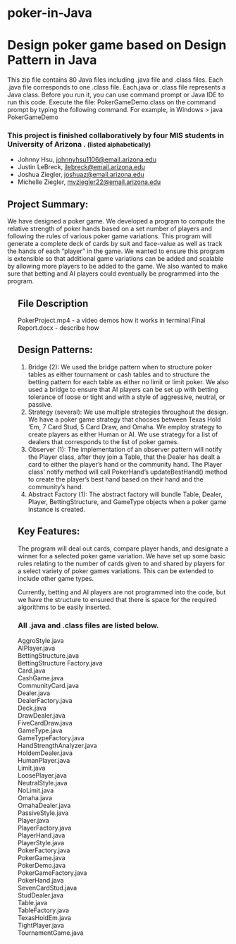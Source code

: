 # poker-in-Java
<h1>Design poker game based on Design Pattern in Java </h1>


<p>
This zip file contains 80 Java files including .java file and .class files. Each .java file corresponds to one .class file. Each.java or .class  file represents a Java class. Before you run it, you can use command prompt or Java IDE to run this code. Execute the file: PokerGameDemo.class on the command prompt by typing the following command.
For example, in Windows
> java PokerGameDemo
</p>

<h3>This project is finished collaboratively by four MIS students in University of Arizona . <small>(listed alphabetically)</small> </h3>
<ul>
<li>Johnny Hsu,	<a href="johnnyhsu1106@email.arizona.edu">johnnyhsu1106@email.arizona.edu</a></li>
<li>Justin LeBreck,	<a href="jlebreck@email.arizona.edu">jlebreck@email.arizona.edu</a></li>
<li>Joshua Ziegler,	<a href="joshuaz@email.arizona.edu">joshuaz@email.arizona.edu</a></li>
<li>Michelle Ziegler,	<a href="mvziegler22@email.arizona.edu">mvziegler22@email.arizona.edu</a></li>
</ul>

<h2>Project Summary:</h2>
<p>
We have designed a poker game.  We developed a program to compute the relative strength of poker hands based on a set number of players and following the rules of various poker game variations.  This program will generate a complete deck of cards by suit and face-value as well as track the hands of each “player” in the game.   We wanted to ensure this program is extensible so that additional game variations can be added and scalable by allowing more players to be added to the game.  We also wanted to make sure that betting and AI players could eventually be programmed into the program.
</p>

<ul>

<h2>File Description</h2>
PokerProject.mp4 - a video demos how it works in terminal
Final Report.docx - describe how

<h2>Design Patterns: </h2>
<ol>
<li>Bridge (2):  We used the bridge pattern when to structure poker tables as either tournament or cash tables and to structure the betting pattern for each table as either no limit or limit poker.  We also used a bridge to ensure that AI players can be set up with betting tolerance of loose or tight and with a style of aggressive, neutral, or passive.</li>

<li>Strategy (several):  We use multiple strategies throughout the design. We have a poker game strategy that chooses between Texas Hold ‘Em, 7 Card Stud, 5 Card Draw, and Omaha. We employ strategy to create players as either Human or AI. We use strategy for a list of dealers that corresponds to the list of poker games.</li>

<li>Observer (1):  The implementation of an observer pattern will notify the Player class, after they join a Table, that the Dealer has dealt a card to either the player’s hand or the community hand.  The Player class’ notify method will call PokerHand’s updateBestHand() method to create the player’s best hand based on their hand and the community’s hand.</li>

<li>Abstract Factory (1):  The abstract factory will bundle Table, Dealer, Player, BettingStructure, and GameType objects when a poker game instance is created.</li>
</ol>


<h2>Key Features:</h2>
<p>
The program will deal out cards, compare player hands, and designate a winner for a selected poker game variation.  We have set up some basic rules relating to the number of cards given to and shared by players for a select variety of poker games variations.  This can be extended to include other game types.
</p>
<p>
Currently, betting and AI players are not programmed into the code, but we have the structure to ensured that there is space for the required algorithms to be easily inserted.
</p>


<h3>All .java and .class files are listed below. </h3>
AggroStyle.java <br>
AIPlayer.java<br>
BettingStructure.java <br>
BettingStructure Factory.java <br>
Card.java<br>
CashGame.java<br>
CommunityCard.java<br>
Dealer.java<br>
DealerFactory.java<br>
Deck.java<br>
DrawDealer.java<br>
FiveCardDraw.java<br>
GameType.java<br>
GameTypeFactory.java<br>
HandStrengthAnalyzer.java<br>
HoldemDealer.java<br>
HumanPlayer.java<br>
Limit.java<br>
LoosePlayer.java<br>
NeutralStyle.java<br>
NoLimit.java<br>
Omaha.java<br>
OmahaDealer.java<br>
PassiveStyle.java<br>
Player.java<br>
PlayerFactory.java<br>
PlayerHand.java<br>
PlayerStyle.java<br>
PokerFactory.java<br>
PokerGame.java<br>
PokerDemo.java<br>
PokerGameFactory.java<br>
PokerHand.java<br>
SevenCardStud.java<br>
StudDealer.java<br>
Table.java<br>
TableFactory.java<br>
TexasHoldEm.java<br>
TightPlayer.java<br>
TournamentGame.java<br>


